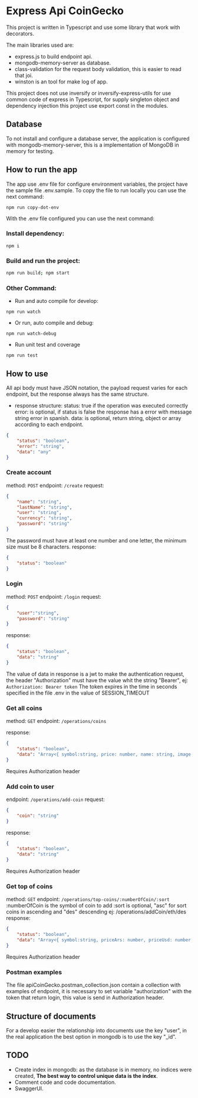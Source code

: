 
# Express Api CoinGecko

This project is written in Typescript and use some library that work with decorators.

The main libraries used are:
- express.js to build endpoint api.
- mongodb-memory-server as database.
- class-validation for the request body validation, this is easier to read that joi.
- winston is an tool for make log of app.

This project does not use inversify or inversify-express-utils for use common code of express in Typescript, for supply singleton object and dependency injection this project use export const in the modules.

## Database
To not install and configure a database server, the application is configured with mongodb-memory-server, this is a implementation of MongoDB in memory for testing.

## How to run the app
The app use .env file for configure environment variables, the project have the sample file .env.sample.
To copy the file to run locally you can use the next command:
```
npm run copy-dot-env
```
With the .env file configured you can use the next command:
### Install dependency:
```
npm i
```
### Build and run the project:
```bash
npm run build; npm start
```
### Other Command:
- Run and auto compile for develop:
```
npm run watch
```
- Or run, auto compile and debug:
```
npm run watch-debug
```
- Run unit test and coverage
```
npm run test
```

## How to use
All api body must have JSON notation, the payload request varies for each endpoint, but the response always has the same structure.
- response structure:
status: true if the operation was executed correctly
error: is optional, if status is false the response has a error with message string error in spanish.
data: is optional, return string, object or array according to each endpoint.
```json
{
	"status": "boolean",
	"error": "string",
	"data": "any"
}
```

### Create account
method:
`POST`
endpoint:
`/create`
request:
```json
{
	"name": "string",
	"lastName": "string",
	"user": "string",
	"currency": "string",
	"password": "string"
}
```
The password must have at least one number and one letter, the minimum size must be 8 characters.
response:
```json
{
	"status": "boolean"
}
```

### Login
method:
`POST`
endpoint:
`/login`
request:
```json
{
	"user":"string",
    "password": "string"
}
```
response:
```json
{
    "status": "boolean",
    "data": "string"
}
```
The value of data in response is a jwt to make the authentication request, the header "Authorization" must have the value whit the string "Bearer", ej: `Authorization: Bearer token`
The token expires in the time in seconds specified in the file .env in the value of SESSION_TIMEOUT

### Get all coins
method:
`GET`
endpoint:
`/operations/coins`

response:
```json
{
    "status": "boolean",
    "data": "Array<{ symbol:string, price: number, name: string, image: string, lastUpdated: string}>"
}
```
Requires Authorization header

### Add coin to user
endpoint:
`/operations/add-coin`
request:
```json
{
	"coin": "string"
}
```
response:
```json
{
    "status": "boolean",
    "data": "string"
}
```
Requires Authorization header

### Get top of coins
method:
`GET`
endpoint:
`/operations/top-coins/:numberOfCoin/:sort`
:numberOfCoin is the symbol of coin to add
:sort is optional, "asc" for sort coins in ascending and "des" descending
ej: /operations/addCoin/eth/des
response:
```json
{
    "status": "boolean",
    "data": "Array<{ symbol:string, priceArs: number, priceUsd: number, priceEur: number, name: string, image: string, lastUpdated: string}>"
}
```
Requires Authorization header

### Postman examples
The file apiCoinGecko.postman_collection.json contain a collection with examples of endpoint, it is necessary to set variable "authorization" with the token that return login, this value is send in Authorization header.

## Structure of documents
For a develop easier the relationship into documents use the key "user", in the real application the best option in mongodb is to use the key "_id".

## TODO
- Create index in mongodb: as the database is in memory, no indices were created, **The best way to control unique data is the index**.
- Comment code and code documentation.
- SwaggerUI.